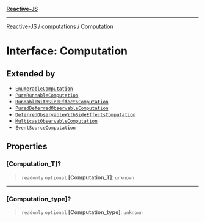 [**Reactive-JS**](../../README.md)

***

[Reactive-JS](../../README.md) / [computations](../README.md) / Computation

# Interface: Computation

## Extended by

- [`EnumerableComputation`](../../collections/Enumerable/interfaces/EnumerableComputation.md)
- [`PureRunnableComputation`](../../concurrent/Observable/interfaces/PureRunnableComputation.md)
- [`RunnableWithSideEffectsComputation`](../../concurrent/Observable/interfaces/RunnableWithSideEffectsComputation.md)
- [`PuredDeferredObservableComputation`](../../concurrent/Observable/interfaces/PuredDeferredObservableComputation.md)
- [`DeferredObservableWithSideEffectsComputation`](../../concurrent/Observable/interfaces/DeferredObservableWithSideEffectsComputation.md)
- [`MulticastObservableComputation`](../../concurrent/Observable/interfaces/MulticastObservableComputation.md)
- [`EventSourceComputation`](../../events/EventSource/interfaces/EventSourceComputation.md)

## Properties

### \[Computation\_T\]?

> `readonly` `optional` **\[Computation\_T\]**: `unknown`

***

### \[Computation\_type\]?

> `readonly` `optional` **\[Computation\_type\]**: `unknown`
